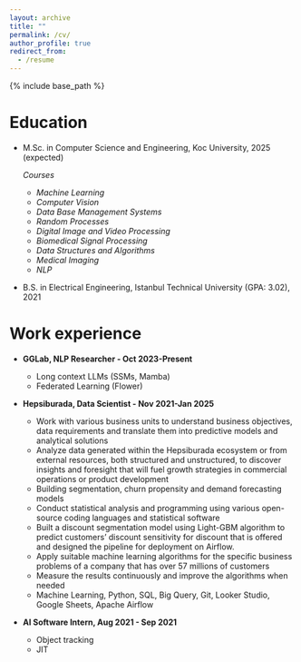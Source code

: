 ```yaml
---
layout: archive
title: ""
permalink: /cv/
author_profile: true
redirect_from:
  - /resume
---
```


{% include base_path %}

Education
======
* M.Sc. in Computer Science and Engineering, Koc University, 2025 (expected)
  
  *Courses*
  * *Machine Learning*
  * *Computer Vision*
  * *Data Base Management Systems*
  * *Random Processes*
  * *Digital Image and Video Processing*
  * *Biomedical Signal Processing*
  * *Data Structures and Algorithms*
  * *Medical Imaging*
  * *NLP*
* B.S. in Electrical Engineering, Istanbul Technical University (GPA: 3.02), 2021

Work experience
======
* **GGLab, NLP Researcher - Oct 2023-Present**
  * Long context LLMs (SSMs, Mamba)
  * Federated Learning (Flower)


* **Hepsiburada, Data Scientist - Nov 2021-Jan 2025** 
  * Work with various business units to understand business objectives, data requirements and  translate them into predictive models and analytical solutions
  * Analyze data generated within the Hepsiburada ecosystem or from external resources, both  structured and unstructured, to discover insights and foresight that will fuel growth strategies in  commercial operations or product development
  * Building segmentation, churn propensity and demand forecasting models
  * Conduct statistical analysis and programming using various open-source coding languages and statistical software
  * Built a discount segmentation model using Light-GBM algorithm to predict customers’ discount  sensitivity for discount that is offered and designed the pipeline for deployment on Airflow.
  * Apply suitable machine learning algorithms for the specific business problems of a company that has over 57 millions of customers
  * Measure the results continuously and improve the algorithms when needed
  * Machine Learning, Python, SQL, Big Query, Git, Looker Studio, Google Sheets, Apache Airflow


* **AI Software Intern, Aug 2021 - Sep 2021**
  * Object tracking
  * JIT